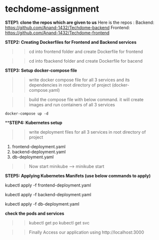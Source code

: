 # techdome-assignment

**STEP1: clone the repos which are given to us**
Here is the repos :
Backend: https://github.com/Anand-1432/Techdome-backend
Frontend: https://github.com/Anand-1432/Techdome-frontend

**STEP2: Creating Dockerfiles for Frontend and Backend services** 

>>cd into frontend folder and create Dockerfile for frontend

>>cd into fbackend folder and create Dockerfile for bacend

**STEP3: Setup docker-compose file** 
>>write docker compose file for all 3 services and its dependencies in root directory of project (docker-compose.yaml)

>>build the compose file with below command. it will create images and run containers of all 3 services

    docker-compose up -d

****STEP4: Kubernetes setup** 
>>write deployment files for all 3 services in root directory of project
1. frontend-deployment.yaml
2. backend-deployment.yaml
3. db-deployment.yaml

>>Now start minikube --> minikube start

**STEP5: Applying Kubernetes Manifets (use below commands to apply)**

kubectl apply -f frontend-deployment.yaml

kubectl apply -f backend-deployment.yaml

kubectl apply -f db-deployment.yaml


**check the pods and services**
>>kubectl get po
>>kubectl get svc

>>Finally Access our application using
http://localhost:3000

